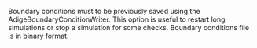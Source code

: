 Boundary conditions must to be previously saved using the AdigeBoundaryConditionWriter. This option is useful to restart long simulations or stop a simulation for some checks. Boundary conditions file is in binary format.